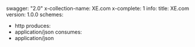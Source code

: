 swagger: "2.0"
x-collection-name: XE.com
x-complete: 1
info:
  title: XE.com
  version: 1.0.0
schemes:
- http
produces:
- application/json
consumes:
- application/json